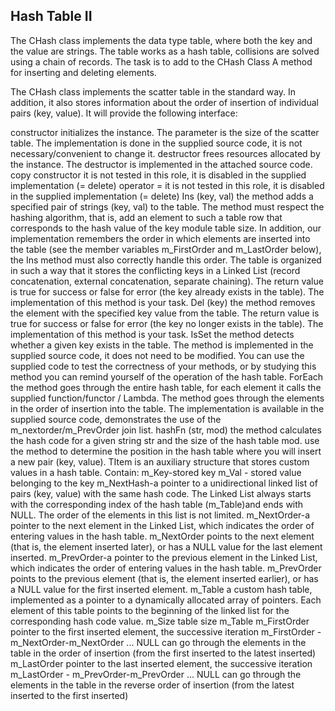 ## Hash Table II

The CHash class implements the data type table, where both the key and the value are strings. The table works as a hash table, collisions are solved using a chain of records. The task is to add to the CHash Class A method for inserting and deleting elements.

The CHash class implements the scatter table in the standard way. In addition, it also stores information about the order of insertion of individual pairs (key, value). It will provide the following interface:

constructor
initializes the instance. The parameter is the size of the scatter table. The implementation is done in the supplied source code, it is not necessary/convenient to change it.
destructor
frees resources allocated by the instance. The destructor is implemented in the attached source code.
copy constructor
it is not tested in this role, it is disabled in the supplied implementation (= delete)
operator =
it is not tested in this role, it is disabled in the supplied implementation (= delete)
Ins (key, val)
the method adds a specified pair of strings (key, val) to the table. The method must respect the hashing algorithm, that is, add an element to such a table row that corresponds to the hash value of the key module table size. In addition, our implementation remembers the order in which elements are inserted into the table (see the member variables m_FirstOrder and m_LastOrder below), the Ins method must also correctly handle this order. The table is organized in such a way that it stores the conflicting keys in a Linked List (record concatenation, external concatenation, separate chaining). The return value is true for success or false for error (the key already exists in the table). The implementation of this method is your task.
Del (key)
the method removes the element with the specified key value from the table. The return value is true for success or false for error (the key no longer exists in the table). The implementation of this method is your task.
IsSet
the method detects whether a given key exists in the table. The method is implemented in the supplied source code, it does not need to be modified. You can use the supplied code to test the correctness of your methods, or by studying this method you can remind yourself of the operation of the hash table.
ForEach
the method goes through the entire hash table, for each element it calls the supplied function/functor / Lambda. The method goes through the elements in the order of insertion into the table. The implementation is available in the supplied source code, demonstrates the use of the m_nextorder/m_PrevOrder join list.
hashFn (str, mod)
the method calculates the hash code for a given string str and the size of the hash table mod. use the method to determine the position in the hash table where you will insert a new pair (key, value).
TItem
is an auxiliary structure that stores custom values in a hash table. Contain:
m_Key-stored key
m_Val - stored value belonging to the key
m_NextHash-a pointer to a unidirectional linked list of pairs (key, value) with the same hash code. The Linked List always starts with the corresponding index of the hash table (m_Table)and ends with NULL. The order of the elements in this list is not limited.
m_NextOrder-a pointer to the next element in the Linked List, which indicates the order of entering values in the hash table. m_NextOrder points to the next element (that is, the element inserted later), or has a NULL value for the last element inserted.
m_PrevOrder-a pointer to the previous element in the Linked List, which indicates the order of entering values in the hash table. m_PrevOrder points to the previous element (that is, the element inserted earlier), or has a NULL value for the first inserted element.
m_Table
a custom hash table, implemented as a pointer to a dynamically allocated array of pointers. Each element of this table points to the beginning of the linked list for the corresponding hash code value.
m_Size
table size m_Table
m_FirstOrder
pointer to the first inserted element, the successive iteration m_FirstOrder - m_NextOrder-m_NextOrder ... NULL can go through the elements in the table in the order of insertion (from the first inserted to the latest inserted)
m_LastOrder
pointer to the last inserted element, the successive iteration m_LastOrder - m_PrevOrder-m_PrevOrder ... NULL can go through the elements in the table in the reverse order of insertion (from the latest inserted to the first inserted)
